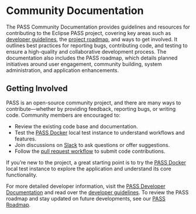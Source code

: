  # Community Documentation

The PASS Community Documentation provides guidelines and resources for contributing to the Eclipse PASS project, 
covering key areas such as [developer guidelines](developer-guidelines.md), the [project roadmap](pass-roadmap.md), and
ways to get involved. It outlines best practices for reporting bugs, contributing code, and testing to ensure a 
high-quality and collaborative development process. The documentation also includes the PASS roadmap, which details 
planned initiatives around user engagement, community building, system administration, and application enhancements.

## Getting Involved

PASS is an open-source community project, and there are many ways to contribute—whether by providing feedback, reporting
bugs, or writing code. Community members are encouraged to:

* Review the existing code base and documentation.
* Test the [PASS Docker](../developer-documentation/pass-docker/README.md) local test instance to understand workflows and features.
* Join discussions on [Slack](https://eclipse-pass.slack.com/archives/C035MNLRD44) to ask questions or offer suggestions.
* Follow the [pull request workflow](developer-guidelines.md#pull-request-workflow) to submit code contributions.

If you’re new to the project, a great starting point is to try the [PASS Docker](../developer-documentation/pass-docker/README.md) 
local test instance to explore the application and understand its core functionality.

For more detailed developer information, visit the [PASS Developer Documentation](../developer-documentation) and read 
over the [developer guidelines](developer-guidelines.md). To review the PASS roadmap and stay updated on future 
developments, see our [PASS Roadmap](pass-roadmap.md).

